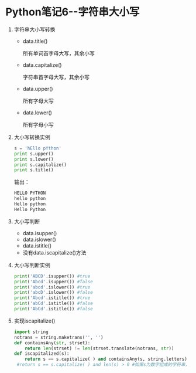 # Python笔记6--字符串大小写

1. 字符串大小写转换

   + data.title()

     所有单词首字母大写，其余小写

   + data.capitalize()

     字符串首字母大写，其余小写

   + data.upper()

     所有字母大写

   + data.lower()

     所有字母小写

2. 大小写转换实例

   ```python
   s = 'hEllo pYthon'
   print s.upper()
   print s.lower()
   print s.capitalize()
   print s.title()
   ```

   输出：

   ```python
   HELLO PYTHON
   hello python
   Hello python
   Hello Python
   ```

3. 大小写判断
   + data.isupper()
   + data.islower()
   + data.istitle()
   + 没有data.iscapitalize()方法

4. 大小写判断实例

   ```python
   print('ABCD'.isupper()) #true
   print('Abcd'.isupper()) #false
   print('abcd'.islower()) #true
   print('abcD'.islower()) #false
   print('Abcd'.istitle()) #true
   print('abCd'.istitle()) #false
   print('AbCd'.istitle()) #false
   ```

5. 实现iscapitalize()

   ```python
   import string
   notrans = string.maketrans('', '')
   def containsAny(str, strset):
       return len(strset) != len(strset.translate(notrans, str))
   def iscapitalized(s):
       return s == s.capitalize( ) and containsAny(s, string.letters)
   	#return s == s.capitalize( ) and len(s) > 0 #如果s为数字组成的字符串，这个方法将行不通
   ```

   

